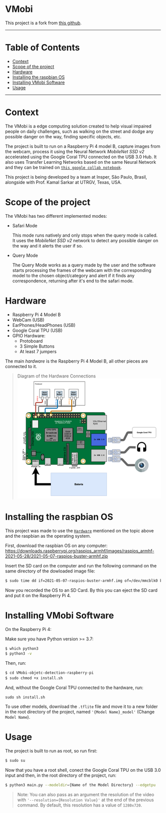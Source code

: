 <h1>VMobi</h1>

This project is a fork from [this github](https://github.com/EdjeElectronics/TensorFlow-Lite-Object-Detection-on-Android-and-Raspberry-Pi).

---------------
<h1>Table of Contents</h1>

- [Context](#context)
- [Scope of the project](#scope-of-the-project)
- [Hardware](#hardware)
- [Installing the raspbian OS](#installing-the-raspbian-os)
- [Installing VMobi Software](#installing-vmobi-software)
- [Usage](#usage)

--------------

Context
===========

The VMobi is a edge computing solution created to help visual impaired people on daily challenges, such as walking on the street and dodge any possible danger on the way, finding specific objects, etc.

The project is built to run on a Raspberry Pi 4 model B, capture images from the webcam, process it using the Neural Network _MobileNet SSD v2_ accelerated using the Google Coral TPU connected on the USB 3.0 Hub. It also uses Transfer Learning Networks based on the same Neural Network and they can be trained on [`this google collab notebook`](https://drive.google.com/file/d/1byyGspm0q2N7z_AErVBGIZ0rbHX7VEDG/view?usp=sharing).

This project is being developed by a team at Insper, São Paulo, Brasil, alongside with Prof. Kamal Sarkar at UTRGV, Texas, USA.

Scope of the project
============

The VMobi has two different implemented modes:

- Safari Mode
    
    This mode runs natively and only stops when the query mode is called. It uses the _MobileNet SSD v2_ network to detect any possible danger on the way and it alerts the user if so.

- Query Mode

    The Query Mode works as a query made by the user and the software starts processing the frames of the webcam with the corresponding model to the chosen object/category and alert if it finds any correspondence, returning after it's end to the safari mode.

Hardware
=========

- Raspberry Pi 4 Model B
- WebCam (USB)
- EarPhones/HeadPhones (USB)
- Google Coral TPU (USB)
- GPIO Hardware:
  - Protoboard
  - 3 Simple Buttons
  - At least 7 jumpers

The main _hardware_ is the Raspberry Pi 4 Model B, all other pieces are connected to it.

> Diagram of the Hardware Connections
![Diagram of the Hardware Connections](images/VMobi-diagram-connections-hw.drawio.png)

Installing the raspbian OS
===========================

This project was made to use the [`Hardware`](#hardware) mentioned on the topic above and the raspbian as the operating system.

First, download the raspbian OS on any computer: https://downloads.raspberrypi.org/raspios_armhf/images/raspios_armhf-2021-05-28/2021-05-07-raspios-buster-armhf.zip

Insert the SD card on the computer and run the following command on the same directory of the dowloaded image file:

```sh
$ sudo time dd if=2021-05-07-raspios-buster-armhf.img of=/dev/mmcblk0 bs=4M conv=sync,noerror status=progress
```

Now you recorded the OS to an SD Card. By this you can eject the SD card and put it on the Raspberry Pi 4.

Installing VMobi Software
==========================

On the Raspberry Pi 4:

Make sure you have Python version >= 3.7:

```sh
$ which python3
$ python3 -v
```

Then, run:

```sh
$ cd VMobi-objetc-detection-raspberry-pi
$ sudo chmod +x install.sh
```

And, without the Google Coral TPU connected to the hardware, run:

```
sudo sh install.sh
```

To use other models, download the `.tflite` file and move it to a new folder in the root directory of the project, named `'{Model Name}_model'` (Change `Model Name`).

Usage
======

The project is built to run as root, so run first:

```sh
$ sudo su
```

Now that you have a root shell, conect the Google Coral TPU on the USB 3.0 input and then, in the root directory of the project, run:

```sh
$ python3 main.py --modeldir={Name of the Model Directory} --edgetpu
```

> Note: You can also pass as an argument the resolution of the video with `'--resolution={Resolution Value}'` at the end of the previous command. By default, this resolution has a value of `1280x720`.